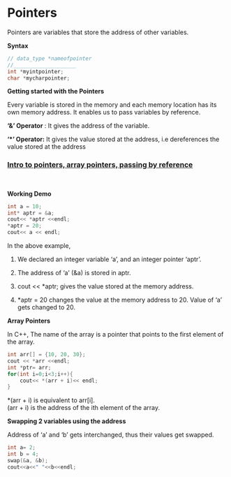 # Pointers

Pointers are variables that store the address of other variables.

**Syntax**
```C++
// data_type *nameofpointer
//____________________
int *myintpointer;
char *mycharpointer;
```

**Getting started with the Pointers**

Every variable is stored in the memory and each memory location has its own
memory address. It enables us to pass variables by reference.


**‘&’ Operator** ​: It gives the address of the variable.


**‘*’ Operator:** ​It gives the value stored at the address, i.e dereferences the value
stored at the address

### <a href="intro.cpp">Intro to pointers, array pointers, passing by reference</a>

<br>

**Working Demo**

```C++
int a = 10;
int* aptr = &a;
cout<< *aptr <<endl;
*aptr = 20;
cout<< a << endl;

```


In the above example,

1. We declared an integer variable ‘a’, and an integer pointer ‘aptr’.

2. The address of ‘a’ (&a) is stored in aptr.

3. cout << *aptr; gives the value stored at the memory address.

4. *aptr = 20 changes the value at the memory address to 20. Value of ‘a’ gets
changed to 20.


**Array Pointers**

In C++, The name of the array is a pointer that points to the first element of the
array.
```C++
int arr[] = {10, 20, 30};
cout << *arr <<endl;
int *ptr= arr;
for(int i=0;i<3;i++){
    cout<< *(arr + i)<< endl;
}
```


*(arr + i) is equivalent to arr[i].
<br>
(arr + i) is the address of the ith element of the array.

**Swapping 2 variables using the address**

Address of ‘a’ and ‘b’ gets interchanged, thus their values get swapped.
```C++
int a= 2;
int b = 4;
swap(&a, &b);
cout<<a<<" "<<b<<endl;
```


